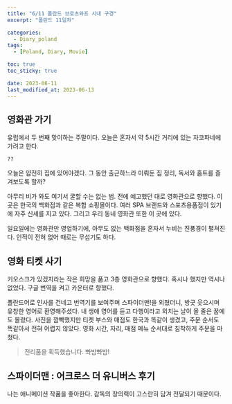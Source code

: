 ```yaml
---
title: "6/11 폴란드 브로츠와프 시내 구경"
excerpt: "폴란드 11일차"

categories:
  - Diary_poland
tags:
  - [Poland, Diary, Movie]

toc: true
toc_sticky: true

date: 2023-06-11
last_modified_at: 2023-06-13
---
```


## 영화관 가기

유럽에서 두 번째 맞이하는 주말이다. 오늘은 혼자서 약 5시간 거리에 있는 자코파네에 가려고 한다.

<!-- <p align="center">
<img src="https://drive.google.com/uc?id=1FEO0wPvF1P2s_cGZJYeCWFKvrAdcWpGo" width="45%">
</p> -->

`??`

오늘은 얌전히 집에 있어야겠다. 그 동안 출근하느라 미뤄둔 짐 정리, 독서와 홈트를 즐겨보도록 할까?

<!-- <p align="center">
<img src="https://drive.google.com/uc?id=1jcMawiwkxVwq9qRNuvDPdizfDXY4ncEO" width="45%">
</p> -->

아무리 비가 와도 여기서 굴할 수는 없는 법. 전에 예고했던 대로 영화관으로 향했다. 이 곳은 한국의 백화점과 같은 복합 쇼핑몰이다. 여러 SPA 브랜드와 스포츠용품점이 있기에 자주 신세를 지고 있다. 그리고 우리 동네 영화관 또한 이 곳에 있다.

<!-- <p align="center">
<img src="https://drive.google.com/uc?id=1FEO0wPvF1P2s_cGZJYeCWFKvrAdcWpGo" width="45%"> <img src="https://drive.google.com/uc?id=1R5Cg5SkRobY-Bv1WmN0BtlTyHsBslyna" width="45%">
</p> -->

일요일에는 영화관만 영업하기에, 아무도 없는 백화점을 혼자서 누비는 진풍경이 펼쳐진다. 인적이 전혀 없어 때로는 무섭기도 하다.

## 영화 티켓 사기

키오스크가 있겠지라는 작은 희망을 품고 3층 영화관으로 향했다. 혹시나 했지만 역시나 없었다. 구글 번역을 켜고 카운터로 향했다.

폴란드어로 인사를 건네고 번역기를 보여주며 스파이더맨!을 외쳤더니, 방긋 웃으시며 유창한 영어로 환영해주셨다. 내 생애 영어를 듣고 다행이라고 외치는 날이 올 줄은 꿈에도 몰랐다. 사진을 깜빡했지만 티켓 부스와 매점도 한국과 똑같이 생겼고, 주문 순서도 똑같아서 전혀 어렵지 않았다. 영화 시간, 자리, 매점 메뉴 순서대로 침착하게 주문을 마쳤다.

<!-- <p align="center">
<img src="https://drive.google.com/uc?id=1-RJdDW9bAQuAE4FGMv1M3Pp0OJTTdjYR" width="45%"> <img src="https://drive.google.com/uc?id=1fr4aaCCqiTZ7KULnyiPasd8ixtvReWx9" width="45%">
</p> -->

> 전리품을 획득했습니다. 뽜밤뽜밤!

## 스파이더맨 : 어크로스 더 유니버스 후기

<!-- <p align="center">
<img src="https://drive.google.com/uc?id=1-RJdDW9bAQuAE4FGMv1M3Pp0OJTTdjYR" width="45%"> <img src="https://drive.google.com/uc?id=1fr4aaCCqiTZ7KULnyiPasd8ixtvReWx9" width="45%">
</p> -->

나는 애니메이션 작품을 좋아한다. 감독의 창의력이 고스란히 담겨 전달되기 때문이다.
